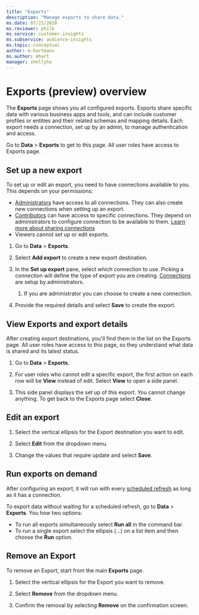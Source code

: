 ```yaml
---
title: "Exports"
description: "Manage exports to share data."
ms.date: 07/21/2020
ms.reviewer: philk
ms.service: customer-insights
ms.subservice: audience-insights
ms.topic: conceptual
author: m-hartmann
ms.author: mhart
manager: shellyha
---
```


# Exports (preview) overview

The **Exports** page shows you all configured exports. Exports share specific data with various business apps and tools, and can include customer profiles or entities and their related schemas and mapping details. Each export needs a connection, set up by an admin, to manage authentication and access.

Go to **Data** > **Exports** to get to this page. All user roles have access to Exports page.


## Set up a new export

To set up or edit an export, you need to have connections available to you. This depends on your permissions:
- [Administrators](permissions.md) have access to all connections. They can also create new connections when setting up an export.
- [Contributors](permissions.md) can have access to specific connections. They depend on administrators to configure connection to be available to them. [Learn more about sharing connections](connections.md#allow-contributors-to-use-a-connection-for-exports)
- Viewers cannot set up or edit exports.

1. Go to **Data** > **Exports**.

1. Select **Add export** to create a new export destination.

1. In the **Set up export** pane, select which connection to use. Picking a connection will define the type of export you are creating. [Connections](connections.md) are setup by administrators. 

   1. If you are administrator you can choose to create a new connection.

1. Provide the required details and select **Save** to create the export.

## View Exports and export details

After creating export destinations, you'll find them in the list on the Exports page. All user roles have access to this page, so they understand what data is shared and its latest status.

1. Go to **Data** > **Exports**.

1. For user roles who cannot edit a specific export, the first action on each row will be **View** instead of edit. Select **View** to open a side panel.

1. This side panel displays the set up of this export. You cannot change anything. To get back to the Exports page select **Close**. 


## Edit an export

1. Select the vertical ellipsis for the Export destination you want to edit.

1. Select **Edit** from the dropdown menu.

1. Change the values that require update and select **Save**.

## Run exports on demand

After configuring an export, it will run with every [scheduled refresh](system.md#schedule-tab) as long as it has a connection.

To export data without waiting for a scheduled refresh, go to **Data** > **Exports**. You how two options:

- To run all exports simultaneously select **Run all** in the command bar. 
- To run a single export select the ellipsis (...) on a list item and then choose the **Run** option.

## Remove an Export

To remove an Export, start from the main **Exports** page.

1. Select the vertical ellipsis for the Export you want to remove.

1. Select **Remove** from the dropdown menu.

1. Confirm the removal by selecting **Remove** on the confirmation screen.
